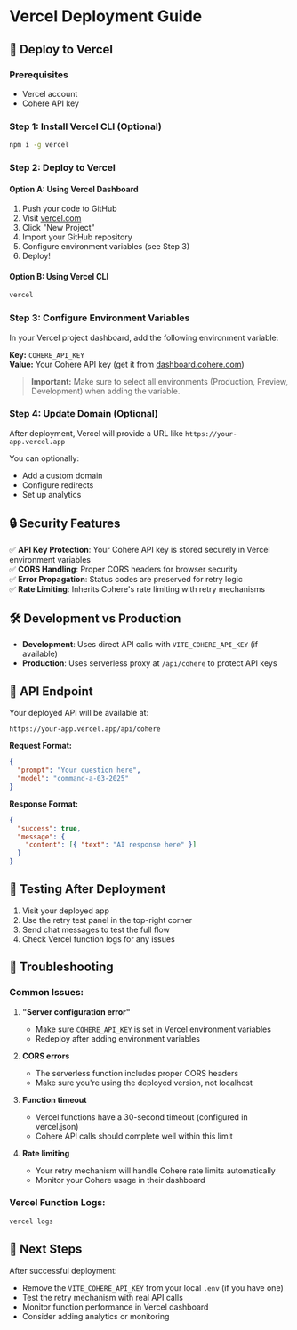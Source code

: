 # Vercel Deployment Guide

## 🚀 Deploy to Vercel

### Prerequisites

- Vercel account
- Cohere API key

### Step 1: Install Vercel CLI (Optional)

```bash
npm i -g vercel
```

### Step 2: Deploy to Vercel

#### Option A: Using Vercel Dashboard

1. Push your code to GitHub
2. Visit [vercel.com](https://vercel.com)
3. Click "New Project"
4. Import your GitHub repository
5. Configure environment variables (see Step 3)
6. Deploy!

#### Option B: Using Vercel CLI

```bash
vercel
```

### Step 3: Configure Environment Variables

In your Vercel project dashboard, add the following environment variable:

**Key:** `COHERE_API_KEY`  
**Value:** Your Cohere API key (get it from [dashboard.cohere.com](https://dashboard.cohere.com))

> **Important:** Make sure to select all environments (Production, Preview, Development) when adding the variable.

### Step 4: Update Domain (Optional)

After deployment, Vercel will provide a URL like `https://your-app.vercel.app`

You can optionally:

- Add a custom domain
- Configure redirects
- Set up analytics

## 🔒 Security Features

✅ **API Key Protection**: Your Cohere API key is stored securely in Vercel environment variables  
✅ **CORS Handling**: Proper CORS headers for browser security  
✅ **Error Propagation**: Status codes are preserved for retry logic  
✅ **Rate Limiting**: Inherits Cohere's rate limiting with retry mechanisms

## 🛠️ Development vs Production

- **Development**: Uses direct API calls with `VITE_COHERE_API_KEY` (if available)
- **Production**: Uses serverless proxy at `/api/cohere` to protect API keys

## 📝 API Endpoint

Your deployed API will be available at:

```
https://your-app.vercel.app/api/cohere
```

**Request Format:**

```json
{
  "prompt": "Your question here",
  "model": "command-a-03-2025"
}
```

**Response Format:**

```json
{
  "success": true,
  "message": {
    "content": [{ "text": "AI response here" }]
  }
}
```

## 🧪 Testing After Deployment

1. Visit your deployed app
2. Use the retry test panel in the top-right corner
3. Send chat messages to test the full flow
4. Check Vercel function logs for any issues

## 🚨 Troubleshooting

### Common Issues:

1. **"Server configuration error"**

   - Make sure `COHERE_API_KEY` is set in Vercel environment variables
   - Redeploy after adding environment variables

2. **CORS errors**

   - The serverless function includes proper CORS headers
   - Make sure you're using the deployed version, not localhost

3. **Function timeout**

   - Vercel functions have a 30-second timeout (configured in vercel.json)
   - Cohere API calls should complete well within this limit

4. **Rate limiting**
   - Your retry mechanism will handle Cohere rate limits automatically
   - Monitor your Cohere usage in their dashboard

### Vercel Function Logs:

```bash
vercel logs
```

## 🎯 Next Steps

After successful deployment:

- Remove the `VITE_COHERE_API_KEY` from your local `.env` (if you have one)
- Test the retry mechanism with real API calls
- Monitor function performance in Vercel dashboard
- Consider adding analytics or monitoring
